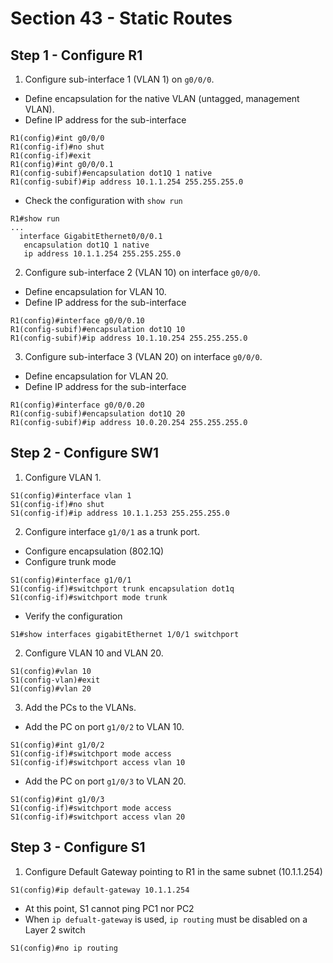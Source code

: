 # Section 43 - Static Routes

## Step 1 - Configure R1

1. Configure sub-interface 1 (VLAN 1) on `g0/0/0`.

- Define encapsulation for the native VLAN (untagged, management VLAN).
- Define IP address for the sub-interface

```
R1(config)#int g0/0/0
R1(config-if)#no shut
R1(config-if)#exit
R1(config)#int g0/0/0.1
R1(config-subif)#encapsulation dot1Q 1 native
R1(config-subif)#ip address 10.1.1.254 255.255.255.0
```

- Check the configuration with `show run`

```
R1#show run
...
  interface GigabitEthernet0/0/0.1
   encapsulation dot1Q 1 native
   ip address 10.1.1.254 255.255.255.0
```

2. Configure sub-interface 2 (VLAN 10) on interface `g0/0/0`.

- Define encapsulation for VLAN 10.
- Define IP address for the sub-interface

```
R1(config)#interface g0/0/0.10
R1(config-subif)#encapsulation dot1Q 10
R1(config-subif)#ip address 10.1.10.254 255.255.255.0
```

3. Configure sub-interface 3 (VLAN 20) on interface `g0/0/0`.

- Define encapsulation for VLAN 20.
- Define IP address for the sub-interface

```
R1(config)#interface g0/0/0.20
R1(config-subif)#encapsulation dot1Q 20
R1(config-subif)#ip address 10.0.20.254 255.255.255.0
```

## Step 2 - Configure SW1

1. Configure VLAN 1.

```
S1(config)#interface vlan 1
S1(config-if)#no shut
S1(config-if)#ip address 10.1.1.253 255.255.255.0
```

2. Configure interface `g1/0/1` as a trunk port.

- Configure encapsulation (802.1Q)
- Configure trunk mode

```
S1(config)#interface g1/0/1
S1(config-if)#switchport trunk encapsulation dot1q
S1(config-if)#switchport mode trunk
```

- Verify the configuration

```
S1#show interfaces gigabitEthernet 1/0/1 switchport
```

2. Configure VLAN 10 and VLAN 20.

```
S1(config)#vlan 10
S1(config-vlan)#exit
S1(config)#vlan 20
```

3. Add the PCs to the VLANs.

- Add the PC on port `g1/0/2` to VLAN 10.

```
S1(config)#int g1/0/2
S1(config-if)#switchport mode access
S1(config-if)#switchport access vlan 10
```

- Add the PC on port `g1/0/3` to VLAN 20.

```
S1(config)#int g1/0/3
S1(config-if)#switchport mode access
S1(config-if)#switchport access vlan 20
```

## Step 3 - Configure S1

1. Configure Default Gateway pointing to R1 in the same subnet (10.1.1.254)

```
S1(config)#ip default-gateway 10.1.1.254
```

- At this point, S1 cannot ping PC1 nor PC2
- When `ip defualt-gateway` is used, `ip routing` must be disabled on a Layer 2 switch

```
S1(config)#no ip routing
```
